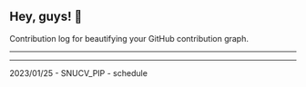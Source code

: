 ## Hey, guys! 👋

Contribution log for beautifying your GitHub contribution graph.

---



---

2023/01/25 - SNUCV_PIP - schedule